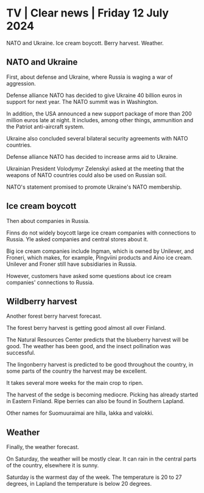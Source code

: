 # TV \| Clear news \| Friday 12 July 2024

NATO and Ukraine. Ice cream boycott. Berry harvest. Weather.

## NATO and Ukraine

First, about defense and Ukraine, where Russia is waging a war of aggression.

Defense alliance NATO has decided to give Ukraine 40 billion euros in support for next year. The NATO summit was in Washington.

In addition, the USA announced a new support package of more than 200 million euros late at night. It includes, among other things, ammunition and the Patriot anti-aircraft system.

Ukraine also concluded several bilateral security agreements with NATO countries.

Defense alliance NATO has decided to increase arms aid to Ukraine.

Ukrainian President Volodymyr Zelenskyi asked at the meeting that the weapons of NATO countries could also be used on Russian soil.

NATO's statement promised to promote Ukraine's NATO membership.

## Ice cream boycott

Then about companies in Russia.

Finns do not widely boycott large ice cream companies with connections to Russia. Yle asked companies and central stores about it.

Big ice cream companies include Ingman, which is owned by Unilever, and Froneri, which makes, for example, Pingviini products and Aino ice cream. Unilever and Froner still have subsidiaries in Russia.

However, customers have asked some questions about ice cream companies' connections to Russia.

## Wildberry harvest

Another forest berry harvest forecast.

The forest berry harvest is getting good almost all over Finland.

The Natural Resources Center predicts that the blueberry harvest will be good. The weather has been good, and the insect pollination was successful.

The lingonberry harvest is predicted to be good throughout the country, in some parts of the country the harvest may be excellent.

It takes several more weeks for the main crop to ripen.

The harvest of the sedge is becoming mediocre. Picking has already started in Eastern Finland. Ripe berries can also be found in Southern Lapland.

Other names for Suomuuraimai are hilla, lakka and valokki.

## Weather

Finally, the weather forecast.

On Saturday, the weather will be mostly clear. It can rain in the central parts of the country, elsewhere it is sunny.

Saturday is the warmest day of the week. The temperature is 20 to 27 degrees, in Lapland the temperature is below 20 degrees.

